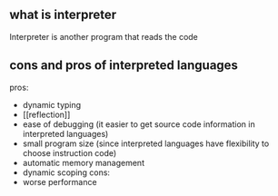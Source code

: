 ## what is interpreter
Interpreter is another program that reads the code

## cons and pros of interpreted languages
pros:
- dynamic typing
- [[reflection]]
- ease of debugging (it easier to get source code information in interpreted languages)
- small program size (since interpreted languages have flexibility to choose instruction code)
- automatic memory management
- dynamic scoping
cons:
- worse performance
